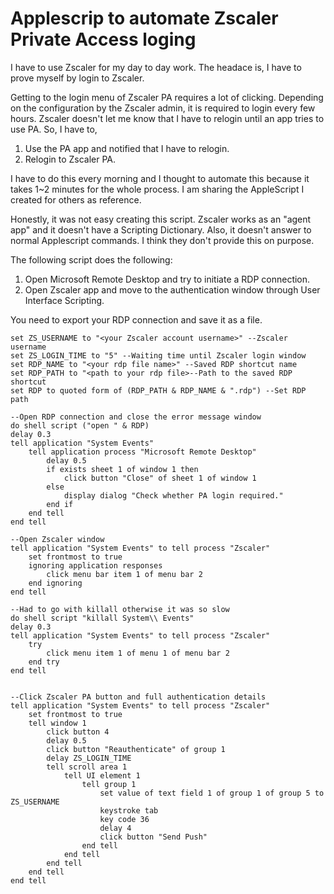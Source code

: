 # Applescrip to automate Zscaler Private Access loging

I have to use Zscaler for my day to day work. The headace is, I have to prove myself by login to Zscaler.

Getting to the login menu of Zscaler PA requires a lot of clicking. Depending on the configuration by the Zscaler admin, it is required to login every few hours. Zscaler doesn't let me know that I have to relogin until an app tries to use PA.
So, I have to,
1. Use the PA app and notified that I have to relogin.
2. Relogin to Zscaler PA.

I have to do this every morning and I thought to automate this because it takes 1~2 minutes for the whole process. I am sharing the AppleScript I created for others as reference.

Honestly, it was not easy creating this script. Zscaler works as an "agent app" and it doesn't have a Scripting Dictionary. Also, it doesn't answer to normal Applescript commands. I think they don't provide this on purpose.

The following script does the following:
1. Open Microsoft Remote Desktop and try to initiate a RDP connection.
2. Open Zscaler app and move to the authentication window through User Interface Scripting.

You need to export your RDP connection and save it as a file.

```
set ZS_USERNAME to "<your Zscaler account username>" --Zscaler username
set ZS_LOGIN_TIME to "5" --Waiting time until Zscaler login window
set RDP_NAME to "<your rdp file name>" --Saved RDP shortcut name
set RDP_PATH to "<path to your rdp file>--Path to the saved RDP shortcut
set RDP to quoted form of (RDP_PATH & RDP_NAME & ".rdp") --Set RDP path

--Open RDP connection and close the error message window
do shell script ("open " & RDP)
delay 0.3
tell application "System Events"
	tell application process "Microsoft Remote Desktop"
		delay 0.5
		if exists sheet 1 of window 1 then
			click button "Close" of sheet 1 of window 1
		else
			display dialog "Check whether PA login required."
		end if
	end tell
end tell

--Open Zscaler window
tell application "System Events" to tell process "Zscaler"
	set frontmost to true
	ignoring application responses
		click menu bar item 1 of menu bar 2
	end ignoring
end tell

--Had to go with killall otherwise it was so slow
do shell script "killall System\\ Events"
delay 0.3
tell application "System Events" to tell process "Zscaler"
	try
		click menu item 1 of menu 1 of menu bar 2
	end try
end tell


--Click Zscaler PA button and full authentication details
tell application "System Events" to tell process "Zscaler"
	set frontmost to true
	tell window 1
		click button 4
		delay 0.5
		click button "Reauthenticate" of group 1
		delay ZS_LOGIN_TIME
		tell scroll area 1
			tell UI element 1
				tell group 1
					set value of text field 1 of group 1 of group 5 to ZS_USERNAME
					keystroke tab
					key code 36
					delay 4
					click button "Send Push"
				end tell
			end tell
		end tell
	end tell
end tell
```
